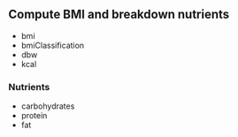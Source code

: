 ## Compute BMI and breakdown nutrients

- bmi
- bmiClassification
- dbw
- kcal

### Nutrients
- carbohydrates 
- protein
- fat
